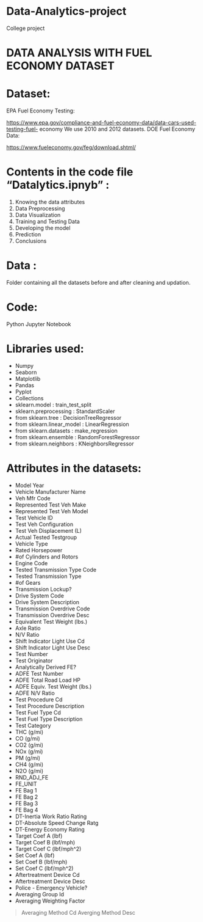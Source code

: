 # Data-Analytics-project
College project
# DATA  ANALYSIS  WITH  FUEL  ECONOMY  DATASET

# Dataset:
EPA Fuel Economy Testing:

https://www.epa.gov/compliance-and-fuel-economy-data/data-cars-used-testing-fuel-   economy
We use 2010 and 2012 datasets.
DOE Fuel Economy Data:

https://www.fueleconomy.gov/feg/download.shtml/

# Contents in the code file “Datalytics.ipnyb” :
1. Knowing the data attributes
2. Data Preprocessing
3. Data Visualization
4. Training and Testing Data
5. Developing the model
6. Prediction
7. Conclusions


# Data : 
Folder containing all the datasets before and after cleaning and updation.

# Code: 
Python Jupyter Notebook

# Libraries used:
 - Numpy
 - Seaborn
 - Matplotlib
 - Pandas
 - Pyplot
 - Collections
 - sklearn.model : train_test_split
 - sklearn.preprocessing : StandardScaler
 - from sklearn.tree : DecisionTreeRegressor
 - from sklearn.linear_model : LinearRegression
 - from sklearn.datasets : make_regression
 - from sklearn.ensemble : RandomForestRegressor
 - from sklearn.neighbors : KNeighborsRegressor

# Attributes in the datasets:

- Model Year 
- Vehicle Manufacturer Name
- Veh Mfr Code
- Represented Test Veh Make 
- Represented Test Veh Model
- Test Vehicle ID
- Test Veh Configuration 
- Test Veh Displacement (L)
- Actual Tested Testgroup
- Vehicle Type
- Rated Horsepower
- #of Cylinders and Rotors
- Engine Code
- Tested Transmission Type Code
- Tested Transmission Type
- #of Gears
- Transmission Lockup?
- Drive System Code
- Drive System Description
- Transmission Overdrive Code
- Transmission Overdrive Desc
- Equivalent Test Weight (lbs.)
- Axle Ratio
- N/V Ratio
- Shift Indicator Light Use Cd
- Shift Indicator Light Use Desc
- Test Number
- Test Originator
- Analytically Derived FE?
- ADFE Test Number
- ADFE Total Road Load HP
- ADFE Equiv. Test Weight (lbs.)
- ADFE N/V Ratio
- Test Procedure Cd
- Test Procedure Description
- Test Fuel Type Cd
- Test Fuel Type Description
- Test Category
- THC (g/mi)
- CO (g/mi)
- CO2 (g/mi)
- NOx (g/mi)
- PM (g/mi)
- CH4 (g/mi)
- N2O (g/mi)
- RND_ADJ_FE
- FE_UNIT
- FE Bag 1
- FE Bag 2
- FE Bag 3
- FE Bag 4
- DT-Inertia Work Ratio Rating
- DT-Absolute Speed Change Ratg
- DT-Energy Economy Rating
- Target Coef A (lbf)
- Target Coef B (lbf/mph)
- Target Coef C (lbf/mph^2)
- Set Coef A (lbf)
- Set Coef B (lbf/mph)
- Set Coef C (lbf/mph^2)
- Aftertreatment Device Cd
- Aftertreatment Device Desc
- Police - Emergency Vehicle?
- Averaging Group Id
- Averaging Weighting Factor
> Averaging Method Cd
> Averging Method Desc
